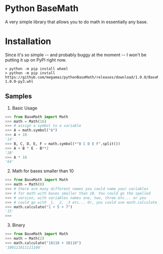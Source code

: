 # Python BaseMath
A very simple library that allows you to do math in essentially any base.

# Installation
Since it's so simple -- and probably buggy at the moment -- I won't be putting it up on PyPI right now.
```
> python -m pip install wheel
> python -m pip install https://github.com/megamaz/pythonBaseMath/releases/download/1.0.0/BaseMath-1.0.0-py3.whl
```

## Samples
1. Basic Usage
```py
>>> from BaseMath import Math
>>> math = Math(16)
>>> # assign a symbol to a variable
>>> A = math.symbol("A")
>>> A + 10
'14'
>>> B, C, D, E, F = math.symbol(*"B C D E F".split())
>>> A + B * E - B**2 
'2B'
>>> A * 10
'64'
```
2. Math for bases smaller than 10
```py
>>> from BaseMath import Math
>>> math = Math(8)
>>> # there are many different names you could name your variables
>>> # for math with bases smaller than 10. You could go the spelled
>>> # version, with variables names one, two, three etc... or you
>>> # could go with _1, _2, _3 etc... Or, you could use math.calculate.
>>> math.calculate("1 + 5 + 7")
'15'
>>>
```
3. Binary
```py
>>> from BaseMath import Math
>>> math = Math(2)
>>> math.calculate("10110 + 10110")
'100111011111100'
```